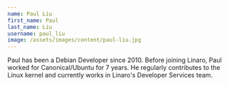 ```yaml
---
name: Paul Liu
first_name: Paul
last_name: Liu
username: paul_liu
image: /assets/images/content/paul-liu.jpg
---
```

Paul has been a Debian Developer since 2010. Before joining Linaro, Paul worked for Canonical/Ubuntu for 7 years. He regularly contributes to the Linux kernel and currently works in Linaro's Developer Services team.